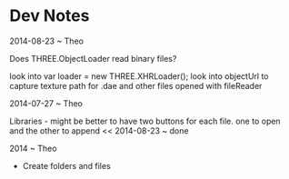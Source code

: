 Dev Notes
===


2014-08-23 ~ Theo

Does THREE.ObjectLoader read binary files?

look into var loader = new THREE.XHRLoader();
look into objectUrl to capture texture path for .dae and other files opened with fileReader 




2014-07-27 ~ Theo

Libraries - might be better to have two buttons for each file. one to open and the other to append << 2014-08-23 ~ done

2014 ~ Theo

* Create folders and files

